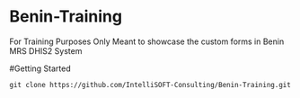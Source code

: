 # Benin-Training
For Training Purposes Only
Meant to showcase the custom forms in Benin MRS DHIS2 System

#Getting Started

`git clone https://github.com/IntelliSOFT-Consulting/Benin-Training.git`


